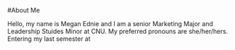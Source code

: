 #About Me

Hello, my name is Megan Ednie and I am a senior Marketing Major and Leadership Stuides Minor at CNU. My preferred pronouns are she/her/hers. Entering my last semester at   

